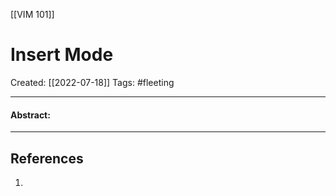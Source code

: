 [[VIM 101]]

# Insert Mode
Created:  [[2022-07-18]]
Tags: #fleeting 

---
#### Abstract:


---













## References
1. 